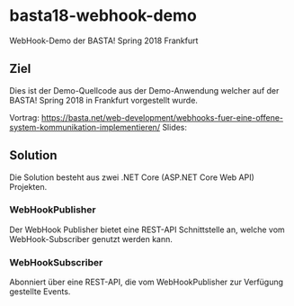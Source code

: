 # basta18-webhook-demo
WebHook-Demo der BASTA! Spring 2018 Frankfurt

## Ziel
Dies ist der Demo-Quellcode aus der Demo-Anwendung welcher auf der BASTA! Spring 2018 in Frankfurt vorgestellt wurde. 

Vortrag: https://basta.net/web-development/webhooks-fuer-eine-offene-system-kommunikation-implementieren/
Slides: 

## Solution

Die Solution besteht aus zwei .NET Core (ASP.NET Core Web API) Projekten.

### WebHookPublisher
Der WebHook Publisher bietet eine REST-API Schnittstelle an, welche vom WebHook-Subscriber genutzt werden kann. 

### WebHookSubscriber
Abonniert über eine REST-API, die vom WebHookPublisher zur Verfügung gestellte Events. 
